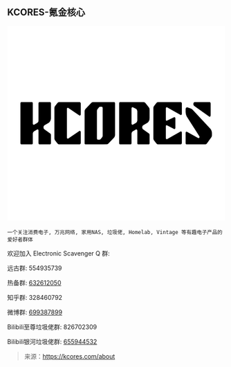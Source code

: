 ## KCORES-氪金核心

<!-- ![kcoers-logo](/images/kcores-logo.svg) -->

<img style="width: 50000px; height: 450px;" 
src= "https://raw.githubusercontent.com/KCORES/kcores-logo/faaaac37b7b171f0902c3d208d89fef596f10ad8/assets/images/kcores-logo.svg">

```
一个关注消费电子, 万兆网络, 家用NAS, 垃圾佬, Homelab, Vintage 等有趣电子产品的爱好者群体
```
欢迎加入 Electronic Scavenger Q 群:

远古群: 554935739

热备群: <font color=#C0C0C0>[632612050](https://jq.qq.com/?_wv=1027&k=im2JuyEz)</font>

知乎群: 328460792

微博群: <font color=red>[699387899](https://jq.qq.com/?_wv=1027&k=BQADzNr4)</font>

Bilibili至尊垃圾佬群: 826702309

Bilibili银河垃圾佬群: <font color=#8A2BE2>[655944532](https://jq.qq.com/?_wv=1027&k=gF6zd3z9)</font>


> 来源：https://kcores.com/about
